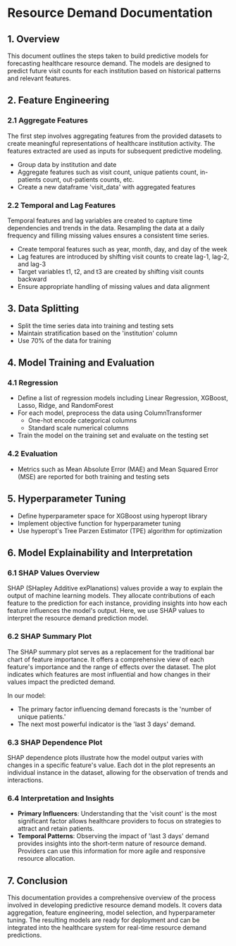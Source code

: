 # Resource Demand Documentation
## 1. Overview
This document outlines the steps taken to build predictive models for forecasting healthcare resource demand. The models are designed to predict future visit counts for each institution based on historical patterns and relevant features.

## 2. Feature Engineering
### 2.1 Aggregate Features
The first step involves aggregating features from the provided datasets to create meaningful representations of healthcare institution activity. The features extracted are used as inputs for subsequent predictive modeling.
- Group data by institution and date
- Aggregate features such as visit count, unique patients count, in-patients count, out-patients counts, etc.
- Create a new dataframe 'visit_data' with aggregated features

### 2.2 Temporal and Lag Features
Temporal features and lag variables are created to capture time dependencies and trends in the data. Resampling the data at a daily frequency and filling missing values ensures a consistent time series.
- Create temporal features such as year, month, day, and day of the week
- Lag features are introduced by shifting visit counts to create lag-1, lag-2, and lag-3
- Target variables t1, t2, and t3 are created by shifting visit counts backward
- Ensure appropriate handling of missing values and data alignment

## 3. Data Splitting
- Split the time series data into training and testing sets
- Maintain stratification based on the 'institution' column
- Use 70% of the data for training

## 4. Model Training and Evaluation
### 4.1 Regression
- Define a list of regression models including Linear Regression, XGBoost, Lasso, Ridge, and RandomForest
- For each model, preprocess the data using ColumnTransformer
  - One-hot encode categorical columns
  - Standard scale numerical columns
- Train the model on the training set and evaluate on the testing set

### 4.2 Evaluation
- Metrics such as Mean Absolute Error (MAE) and Mean Squared Error (MSE) are reported for both training and testing sets

## 5. Hyperparameter Tuning
- Define hyperparameter space for XGBoost using hyperopt library
- Implement objective function for hyperparameter tuning
- Use hyperopt's Tree Parzen Estimator (TPE) algorithm for optimization

## 6. Model Explainability and Interpretation
### 6.1 SHAP Values Overview
SHAP (SHapley Additive exPlanations) values provide a way to explain the output of machine learning models. 
They allocate contributions of each feature to the prediction for each instance, providing insights into how each feature influences the model's output. 
Here, we use SHAP values to interpret the resource demand prediction model.

### 6.2 SHAP Summary Plot
The SHAP summary plot serves as a replacement for the traditional bar chart of feature importance. 
It offers a comprehensive view of each feature's importance and the range of effects over the dataset. 
The plot indicates which features are most influential and how changes in their values impact the predicted demand.

In our model:

- The primary factor influencing demand forecasts is the 'number of unique patients.'
- The next most powerful indicator is the 'last 3 days' demand.

### 6.3 SHAP Dependence Plot
SHAP dependence plots illustrate how the model output varies with changes in a specific feature's value. 
Each dot in the plot represents an individual instance in the dataset, allowing for the observation of trends and interactions.

### 6.4 Interpretation and Insights
- **Primary Influencers**: Understanding that the 'visit count' is the most significant factor allows healthcare providers to focus on strategies to attract and retain patients.
- **Temporal Patterns**: Observing the impact of 'last 3 days' demand provides insights into the short-term nature of resource demand. Providers can use this information for more agile and responsive resource allocation.

## 7. Conclusion
This documentation provides a comprehensive overview of the process involved in developing predictive resource demand models. It covers data aggregation, feature engineering, model selection, and hyperparameter tuning. The resulting models are ready for deployment and can be integrated into the healthcare system for real-time resource demand predictions.

